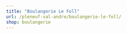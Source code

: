 ```yaml
---
title: "Boulangerie Le Foll"
url: /pleneuf-val-andre/boulangerie-le-foll/
shop: boulangerie
---
```

